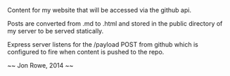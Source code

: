 Content for my website that will be accessed via the github api.

Posts are converted from .md to .html and stored in the public directory of my server to be served statically.

Express server listens for the /payload POST from github which is configured to fire when content is pushed to the repo.

~~ Jon Rowe, 2014 ~~